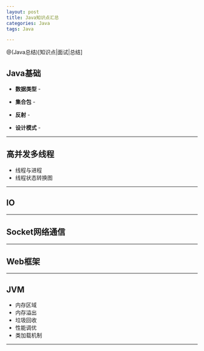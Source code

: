 ```yaml
---
layout: post
title: Java知识点汇总
categories: Java
tags: Java

---
```

@(Java总结)[知识点|面试|总结]

## Java基础


- **数据类型** -

- **集合包** - 
- **反射** - 
- **设计模式** - 
----------

## 高并发多线程
- 线程与进程
- 线程状态转换图


----------
## IO
----------
## Socket网络通信
----------
## Web框架
----------
## JVM

- 内存区域
- 内存溢出
- 垃圾回收
- 性能调优
- 类加载机制


----------
